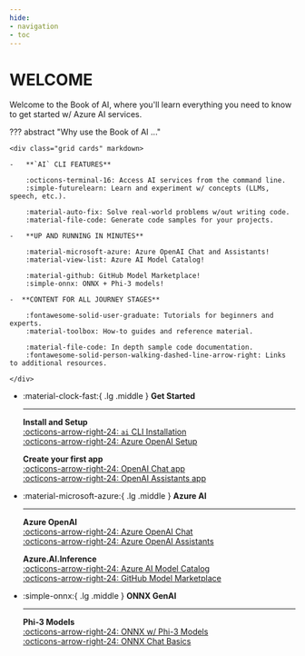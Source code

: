 ```yaml
---
hide:
- navigation
- toc
---
```

# WELCOME

Welcome to the Book of AI, where you'll learn everything you need to know to get started w/ Azure AI services.

??? abstract "Why use the Book of AI ..."

    <div class="grid cards" markdown>

    -   **`AI` CLI FEATURES**  

        :octicons-terminal-16: Access AI services from the command line.  
        :simple-futurelearn: Learn and experiment w/ concepts (LLMs, speech, etc.).  

        :material-auto-fix: Solve real-world problems w/out writing code.  
        :material-file-code: Generate code samples for your projects.  

    -   **UP AND RUNNING IN MINUTES**  

        :material-microsoft-azure: Azure OpenAI Chat and Assistants!  
        :material-view-list: Azure AI Model Catalog!  

        :material-github: GitHub Model Marketplace!  
        :simple-onnx: ONNX + Phi-3 models!  

    -  **CONTENT FOR ALL JOURNEY STAGES**  

        :fontawesome-solid-user-graduate: Tutorials for beginners and experts.  
        :material-toolbox: How-to guides and reference material.  

        :material-file-code: In depth sample code documentation.  
        :fontawesome-solid-person-walking-dashed-line-arrow-right: Links to additional resources.  

    </div>

<div class="grid cards" markdown>

-   :material-clock-fast:{ .lg .middle } __Get Started__

    ---

    **Install and Setup**  
    [:octicons-arrow-right-24: `ai` CLI Installation](/install-ai-cli.md)  
    [:octicons-arrow-right-24: Azure OpenAI Setup](/setup/openai.md)  

    **Create your first app**  
    [:octicons-arrow-right-24: OpenAI Chat app](/openai-chat/basics.md#generate-code)  
    [:octicons-arrow-right-24: OpenAI Assistants app](/openai-asst/basics.md#generate-code)  

-   :material-microsoft-azure:{ .lg .middle } __Azure AI__

    ---

    **Azure OpenAI**  
    [:octicons-arrow-right-24: Azure OpenAI Chat](/openai-chat/basics.md#tutorial)  
    [:octicons-arrow-right-24: Azure OpenAI Assistants](/openai-asst/overview.md)  

    **Azure.AI.Inference**  
    [:octicons-arrow-right-24: Azure AI Model Catalog](/setup/azure-ai.md)  
    [:octicons-arrow-right-24: GitHub Model Marketplace](/setup/github.md)  


-   :simple-onnx:{ .lg .middle } __ONNX GenAI__

    ---

    **Phi-3 Models**  
    [:octicons-arrow-right-24: ONNX w/ Phi-3 Models](/setup/onnx.md)  
    [:octicons-arrow-right-24: ONNX Chat Basics](./chapter-18-onnx-chat-completions.md)  


</div>

